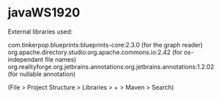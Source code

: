 # javaWS1920

External libraries used:

com.tinkerpop.blueprints:blueprints-core:2.3.0 (for the graph reader)
org.apache.directory.studio:org.apache.commons.io:2.42 (for os-independant file names)
org.realityforge.org.jetbrains.annotations:org.jetbrains.annotations:1.2.02 (for nullable annotation)

(File > Project Structure > Libraries > + > Maven > Search)

